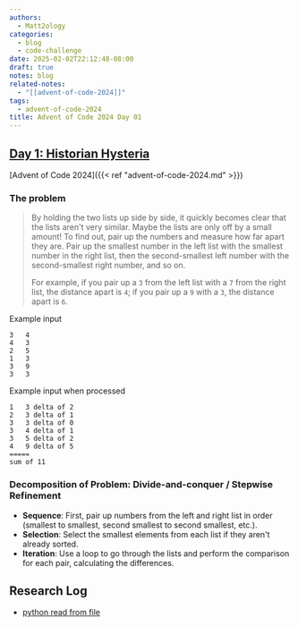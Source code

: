 ```yaml
---
authors:
  - Matt2ology
categories:
  - blog
  - code-challenge
date: 2025-02-02T22:12:48-08:00
draft: true
notes: blog
related-notes:
  - "[[advent-of-code-2024]]"
tags:
  - advent-of-code-2024
title: Advent of Code 2024 Day 01
---
```


## [Day 1: Historian Hysteria](https://adventofcode.com/2024/day/1)

[Advent of Code 2024]({{< ref "advent-of-code-2024.md" >}})

### The problem

> By holding the two lists up side by side, it quickly becomes clear that the lists aren't very similar. Maybe the lists are only off by a small amount! To find out, pair up the numbers and measure how far apart they are. Pair up the smallest number in the left list with the smallest number in the right list, then the second-smallest left number with the second-smallest right number, and so on.
>
> For example, if you pair up a `3` from the left list with a `7` from the right list, the distance apart is `4`; if you pair up a `9` with a `3`, the distance apart is `6`.

Example input

```text
3   4
4   3
2   5
1   3
3   9
3   3
```

Example input when processed

```text
1   3 delta of 2
2   3 delta of 1
3   3 delta of 0
3   4 delta of 1
3   5 delta of 2
4   9 delta of 5
=====
sum of 11
```

### Decomposition of Problem: Divide-and-conquer / Stepwise Refinement

- **Sequence**: First, pair up numbers from the left and right list in order (smallest to smallest, second smallest to second smallest, etc.).
- **Selection**: Select the smallest elements from each list if they aren't already sorted.
- **Iteration**: Use a loop to go through the lists and perform the comparison for each pair, calculating the differences.

## Research Log

- [python read from file](https://www.w3schools.com/python/python_file_open.asp)
